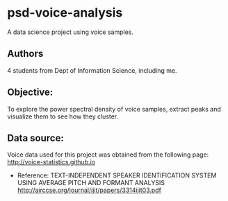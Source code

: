 # psd-voice-analysis

A data science project using voice samples. 

## Authors
4 students from Dept of Information Science, including me.

## Objective:
To explore the power spectral density of voice samples, extract peaks and visualize them to see how they cluster.

## Data source:
Voice data used for this project was obtained from the following page:
http://voice-statistics.github.io

* Reference: 
  TEXT-INDEPENDENT SPEAKER IDENTIFICATION SYSTEM USING AVERAGE PITCH AND FORMANT ANALYSIS
  http://airccse.org/journal/ijit/papers/3314ijit03.pdf
